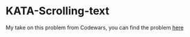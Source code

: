 # KATA-Scrolling-text

My take on this problem from Codewars, you can find the problem <a href= "https://www.codewars.com/kata/5a995c2aba1bb57f660001fd/train/javascript">here</a>
